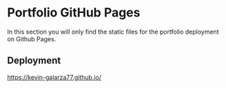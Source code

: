 # Portfolio GitHub Pages

In this section you will only find the static files for the portfolio deployment on Github Pages.

<h2>Deployment</h2>

https://kevin-galarza77.github.io/
